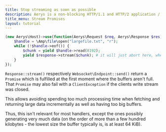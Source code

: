 ```yaml
---
title: Stop streaming as soon as possible
description: Aerys is a non-blocking HTTP/1.1 and HTTP/2 application / websocket / static file server.
title_menu: Stream Promises
layout: tutorial
---
```


```php
(new Aerys\Host)->use(function(Aerys\Request $req, Aerys\Response $res) {
	$handle = \Amp\file\open("largefile.txt", "r");
	while (!$handle->eof()) {
		$chunk = yield $handle->read(8192);
		yield $response->stream($chunk); # it will just abort here, when client disconnects
	}
});
```

`Response::stream()` respectively `Websocket\Endpoint::send()` return a `Promise` which is fulfilled at the first moment where the buffers aren't full. That `Promise` may also fail with a `ClientException` if the clients write stream was closed.

This allows avoiding spending too much processing time when fetching and returning large data incrementally as well as having too big buffers.

Thus, this isn't relevant for most handlers, except the ones possibly generating very much data (on the order of more than a few hundred kilobytes - the lowest size the buffer typically is, is at least 64 KiB).